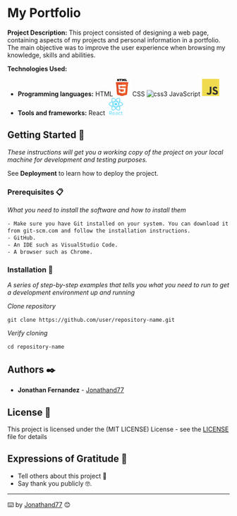 # My Portfolio

**Project Description:**
This project consisted of designing a web page, containing aspects of my projects and personal information in a portfolio. The main objective was to improve the user experience when browsing my knowledge, skills and abilities.

**Technologies Used:** 
- **Programming languages:** HTML<img src="https://raw.githubusercontent.com/devicons/devicon/master/icons/html5/html5-original-wordmark.svg" alt="html5" width="40" height="40"/> CSS <img src="https://raw.githubusercontent.com/devicons/devicon/master/icons/css 3/css3-original-wordmark.svg" alt="css3" width="40" height="40"/> JavaScript <img src="https://raw.githubusercontent.com/devicons/devicon/master/icons/javascript/javascript-original.svg" alt="javascript" width="40" height="40"/>
- **Tools and frameworks:** React <img src="https://raw.githubusercontent.com/devicons/devicon/master/icons/react/react-original-wordmark.svg" alt="react" width="40" height="40"/>

## Getting Started 🚀

_These instructions will get you a working copy of the project on your local machine for development and testing purposes._

See **Deployment** to learn how to deploy the project.

### Prerequisites 📋

_What you need to install the software and how to install them_

```
- Make sure you have Git installed on your system. You can download it from git-scm.com and follow the installation instructions.
- GitHub.
- An IDE such as VisualStudio Code.
- A browser such as Chrome.
```

### Installation 🔧

_A series of step-by-step examples that tells you what you need to run to get a development environment up and running_

_Clone repository_

```
git clone https://github.com/user/repository-name.git
```

_Verify cloning_

```
cd repository-name
```

## Authors ✒️

* **Jonathan Fernandez** - [Jonathand77](https://github.com/Jonathand77)

## License 📄

This project is licensed under the (MIT LICENSE) License - see the [LICENSE](LICENSE) file for details

## Expressions of Gratitude 🎁

* Tell others about this project 📢
* Say thank you publicly 🤓.

--- 
⌨️ by [Jonathand77](https://github.com/Jonathand77) 😊
